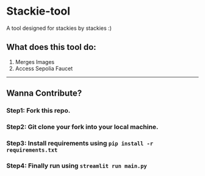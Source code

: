 # Stackie-tool
A tool designed for stackies by stackies :)

## What does this tool do:
1. Merges Images
2. Access Sepolia Faucet

---
## Wanna Contribute?

### Step1: Fork this repo.

### Step2: Git clone your fork into your local machine.

### Step3: Install requirements using `pip install -r requirements.txt`

### Step4: Finally run using `streamlit run main.py`
